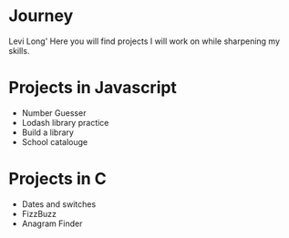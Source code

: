 # Journey

Levi Long'
Here you will find projects I will work on while sharpening my skills.

# Projects in Javascript

- Number Guesser
- Lodash library practice
- Build a library
- School catalouge

# Projects in C

- Dates and switches
- FizzBuzz
- Anagram Finder
